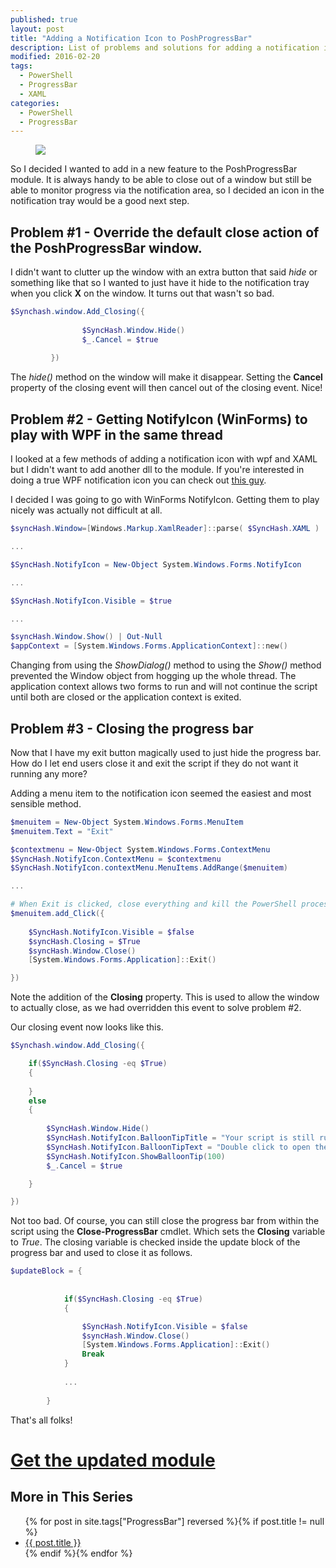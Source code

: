 ```yaml
---
published: true
layout: post
title: "Adding a Notification Icon to PoshProgressBar"
description: List of problems and solutions for adding a notification icon to the PoshProgressBar module
modified: 2016-02-20
tags:
  - PowerShell
  - ProgressBar
  - XAML
categories:
  - PowerShell
  - ProgressBar
---
```


<figure>
	<img src="{{ site.url }}/images/PowerProgress/NotifyIcon.jpg">
</figure>

So I decided I wanted to add in a new feature to the PoshProgressBar module. It is always handy to be able to close out of a window but still be able to monitor progress via the notification area, so I decided an icon in the notification tray would be a good next step.

<!-- more -->

## Problem #1 - Override the default close action of the PoshProgressBar window.

I didn't want to clutter up the window with an extra button that said _hide_ or something like that so I wanted to just have it hide to the notification tray when you click **X** on the window. It turns out that wasn't so bad.

```powershell
$Synchash.window.Add_Closing({
                
                $SyncHash.Window.Hide()
                $_.Cancel = $true
         
         })
```

The _hide()_ method on the window will make it disappear. Setting the **Cancel** property of the closing event will then cancel out of the closing event. Nice!

## Problem #2 - Getting NotifyIcon (WinForms) to play with WPF in the same thread

I looked at a few methods of adding a notification icon with wpf and XAML but I didn't want to add another dll to the module. If you're interested in doing a true WPF notification icon you can check out [this guy](http://www.hardcodet.net/wpf-notifyicon).

I decided I was going to go with WinForms NotifyIcon. Getting them to play nicely was actually not difficult at all.

```powershell
$syncHash.Window=[Windows.Markup.XamlReader]::parse( $SyncHash.XAML )

...

$SyncHash.NotifyIcon = New-Object System.Windows.Forms.NotifyIcon

...

$SyncHash.NotifyIcon.Visible = $true

...

$syncHash.Window.Show() | Out-Null
$appContext = [System.Windows.Forms.ApplicationContext]::new()
```

Changing from using the _ShowDialog()_ method to using the _Show()_ method prevented the Window object from hogging up the whole thread. The application context allows two forms to run and will not continue the script until both are closed or the application context is exited.

## Problem #3 - Closing the progress bar

Now that I have my exit button magically used to just hide the progress bar. How do I let end users close it and exit the script if they do not want it running any more?

Adding a menu item to the notification icon seemed the easiest and most sensible method.

```powershell
$menuitem = New-Object System.Windows.Forms.MenuItem
$menuitem.Text = "Exit"

$contextmenu = New-Object System.Windows.Forms.ContextMenu
$SyncHash.NotifyIcon.ContextMenu = $contextmenu
$SyncHash.NotifyIcon.contextMenu.MenuItems.AddRange($menuitem)

...

# When Exit is clicked, close everything and kill the PowerShell process
$menuitem.add_Click({
 
    $SyncHash.NotifyIcon.Visible = $false
    $syncHash.Closing = $True
    $syncHash.Window.Close()
    [System.Windows.Forms.Application]::Exit()

})
```

Note the addition of the **Closing** property. This is used to allow the window to actually close, as we had overridden this event to solve problem #2.

Our closing event now looks like this.

```powershell
$Synchash.window.Add_Closing({

    if($SyncHash.Closing -eq $True)
    {
        
    }
    else
    {
        
        $SyncHash.Window.Hide()
        $SyncHash.NotifyIcon.BalloonTipTitle = "Your script is still running..."
        $SyncHash.NotifyIcon.BalloonTipText = "Double click to open the progress bar again."
        $SyncHash.NotifyIcon.ShowBalloonTip(100)
        $_.Cancel = $true

    }

})
```

Not too bad. Of course, you can still close the progress bar from within the script using the **Close-ProgressBar** cmdlet. Which sets the **Closing** variable to _True_. The closing variable is checked inside the update block of the progress bar and used to close it as follows.

```powershell
$updateBlock = {            
            
            
            if($SyncHash.Closing -eq $True)
            {

                $SyncHash.NotifyIcon.Visible = $false
                $syncHash.Window.Close()
                [System.Windows.Forms.Application]::Exit()
                Break
            }
            
            ...
                     
        } 
```

That's all folks!

# [Get the updated module](http://tiberriver256.github.io/PoshProgressBar/)

## More in This Series

<article>
    <ul>
        {% for post in site.tags["ProgressBar"] reversed %}{% if post.title != null %}
            <li class="entry-title"><a href="{{ site.url }}{{ post.url }}" title="{{ post.title }}">{{ post.title }}</a></li>
        {% endif %}{% endfor %}
    </ul>
</article>
